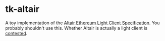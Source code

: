# tk-altair
A toy implementation of the [Altair Ethereum Light Client
Specification](https://github.com/ethereum/consensus-specs/blob/dev/specs/altair/light-client/full-node.md). You
probably shouldn't use this. Whether Altair is actually a light client is
[contested](https://prestwich.substack.com/p/altair). 
